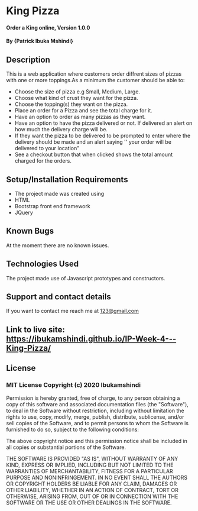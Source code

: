 # King Pizza
#### Order a King online, Version 1.0.0
#### By **{Patrick Ibuka Mshindi}**
## Description
This is a web application where customers order diffrent sizes of pizzas with one or more toppings.As a minimum the customer should be able to:
* Choose the size of pizza e.g Small, Medium, Large.
* Choose what kind of crust they want for the pizza.
* Choose the topping(s) they want on the pizza.
* Place an order for a Pizza and see the total charge for it.
* Have an option to order as many pizzas as they want.
* Have an option to have the pizza delivered or not.  If delivered an alert on  how much the delivery charge will be.
* If they want the pizza to be delivered to be prompted to enter where the delivery should be made and an alert saying '' your order will be delivered to your location"
* See a checkout button that when clicked shows the total amount charged for the orders. 
## Setup/Installation Requirements
* The project made was created using
* HTML
* Bootstrap front end framework
* JQuery
## Known Bugs
At the moment there are no known issues.
## Technologies Used
The project made use of Javascript prototypes and constructors.
## Support and contact details
If you want to contact me reach me at 123@gmail.com
## Link to live site: https://ibukamshindi.github.io/IP-Week-4---King-Pizza/
## License
### MIT License Copyright (c) 2020 Ibukamshindi
Permission is hereby granted, free of charge, to any person obtaining a copy
of this software and associated documentation files (the "Software"), to deal
in the Software without restriction, including without limitation the rights
to use, copy, modify, merge, publish, distribute, sublicense, and/or sell
copies of the Software, and to permit persons to whom the Software is
furnished to do so, subject to the following conditions:

The above copyright notice and this permission notice shall be included in all
copies or substantial portions of the Software.

THE SOFTWARE IS PROVIDED "AS IS", WITHOUT WARRANTY OF ANY KIND, EXPRESS OR
IMPLIED, INCLUDING BUT NOT LIMITED TO THE WARRANTIES OF MERCHANTABILITY,
FITNESS FOR A PARTICULAR PURPOSE AND NONINFRINGEMENT. IN NO EVENT SHALL THE
AUTHORS OR COPYRIGHT HOLDERS BE LIABLE FOR ANY CLAIM, DAMAGES OR OTHER
LIABILITY, WHETHER IN AN ACTION OF CONTRACT, TORT OR OTHERWISE, ARISING FROM,
OUT OF OR IN CONNECTION WITH THE SOFTWARE OR THE USE OR OTHER DEALINGS IN THE
SOFTWARE.